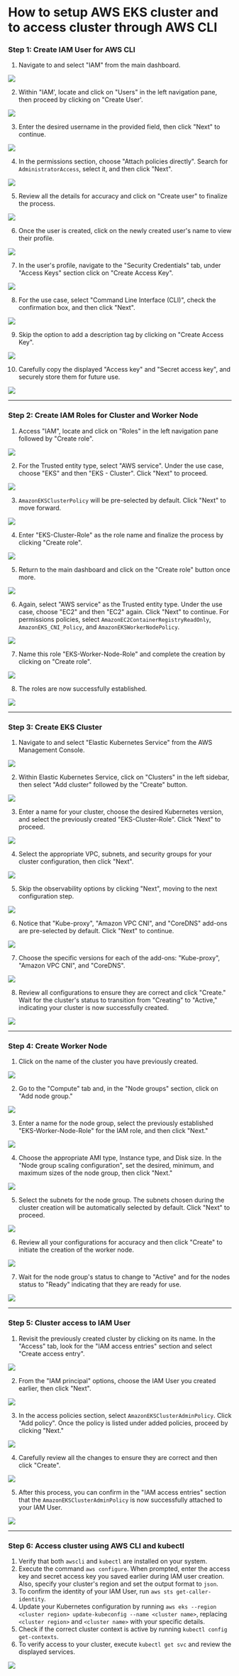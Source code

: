 # How to setup AWS EKS cluster and to access cluster through AWS CLI

### Step 1: Create IAM User for AWS CLI

1. Navigate to and select "IAM" from the main dashboard.

<img src="src/01.png"/>

2. Within "IAM', locate and click on "Users" in the left navigation pane, then proceed by clicking on "Create User'.

<img src="src/02.png"/>

3. Enter the desired username in the provided field, then click "Next" to continue.

<img src="src/03.png"/>

4. In the permissions section, choose "Attach policies directly". Search for `AdministratorAccess`, select it, and then click "Next".

<img src="src/04.png"/>

5. Review all the details for accuracy and click on "Create user" to finalize the process.

<img src="src/05.png"/>

6. Once the user is created, click on the newly created user's name to view their profile.

<img src="src/06.png"/>

7. In the user's profile, navigate to the "Security Credentials" tab, under "Access Keys" section click on "Create Access Key".
 
<img src="src/07.png"/>

8. For the use case, select "Command Line Interface (CLI)", check the confirmation box, and then click "Next".
 
<img src="src/08.png"/>

9. Skip the option to add a description tag by clicking on "Create Access Key".
 
<img src="src/09.png"/>

10. Carefully copy the displayed "Access key" and "Secret access key", and securely store them for future use.
 
<img src="src/10.png"/>


-----


### Step 2: Create IAM Roles for Cluster and Worker Node

1. Access "IAM", locate and click on "Roles" in the left navigation pane followed by "Create role".

<img src="src/11.png"/>

2. For the Trusted entity type, select "AWS service". Under the use case, choose "EKS" and then "EKS - Cluster". Click "Next" to proceed.

<img src="src/12.png"/>

3. `AmazonEKSClusterPolicy` will be pre-selected by default. Click "Next" to move forward.

<img src="src/13.png"/>

4. Enter "EKS-Cluster-Role" as the role name and finalize the process by clicking "Create role".

<img src="src/14.png"/>

5. Return to the main dashboard and click on the "Create role" button once more.

<img src="src/15.png"/>

6. Again, select "AWS service" as the Trusted entity type. Under the use case, choose "EC2" and then "EC2" again. Click "Next" to continue. For permissions policies, select `AmazonEC2ContainerRegistryReadOnly`, `AmazonEKS_CNI_Policy`, and `AmazonEKSWorkerNodePolicy`.

<img src="src/16.png"/>

7. Name this role "EKS-Worker-Node-Role" and complete the creation by clicking on "Create role".

<img src="src/17.png"/>

8. The roles are now successfully established.

<img src="src/18.png"/>


-----


### Step 3: Create EKS Cluster

1. Navigate to and select "Elastic Kubernetes Service" from the AWS Management Console.

<img src="src/19.png"/>

2. Within Elastic Kubernetes Service, click on "Clusters" in the left sidebar, then select "Add cluster" followed by the "Create" button.

<img src="src/20.png"/>

3. Enter a name for your cluster, choose the desired Kubernetes version, and select the previously created "EKS-Cluster-Role". Click "Next" to proceed.

<img src="src/21.png"/>

4. Select the appropriate VPC, subnets, and security groups for your cluster configuration, then click "Next".

<img src="src/22.png"/>

5. Skip the observability options by clicking "Next", moving to the next configuration step.

<img src="src/23.png"/>

6. Notice that "Kube-proxy", "Amazon VPC CNI", and "CoreDNS" add-ons are pre-selected by default. Click "Next" to continue.

<img src="src/24.png"/>

7. Choose the specific versions for each of the add-ons: "Kube-proxy", "Amazon VPC CNI", and "CoreDNS".

<img src="src/25.png"/>

8. Review all configurations to ensure they are correct and click "Create." Wait for the cluster's status to transition from "Creating" to "Active," indicating your cluster is now successfully created.

<img src="src/26.png"/>


-----


### Step 4: Create Worker Node

1. Click on the name of the cluster you have previously created.

<img src="src/27.png"/>

2. Go to the "Compute" tab and, in the "Node groups" section, click on "Add node group."

<img src="src/28.png"/>

3. Enter a name for the node group, select the previously established "EKS-Worker-Node-Role" for the IAM role, and then click "Next."

<img src="src/29.png"/>

4. Choose the appropriate AMI type, Instance type, and Disk size. In the "Node group scaling configuration", set the desired, minimum, and maximum sizes of the node group, then click "Next."

<img src="src/30.png"/>

5. Select the subnets for the node group. The subnets chosen during the cluster creation will be automatically selected by default. Click "Next" to proceed.

<img src="src/31.png"/>

6. Review all your configurations for accuracy and then click "Create" to initiate the creation of the worker node.

<img src="src/32.png"/>

7. Wait for the node group's status to change to "Active" and for the nodes status to "Ready" indicating that they are ready for use.

<img src="src/33.png"/>


-----


### Step 5: Cluster access to IAM User

1. Revisit the previously created cluster by clicking on its name. In the "Access" tab, look for the "IAM access entries" section and select "Create access entry".

<img src="src/34.png"/>

2. From the "IAM principal" options, choose the IAM User you created earlier, then click "Next".

<img src="src/35.png"/>

3. In the access policies section, select `AmazonEKSClusterAdminPolicy`. Click "Add policy". Once the policy is listed under added policies, proceed by clicking "Next."

<img src="src/36.png"/>

4. Carefully review all the changes to ensure they are correct and then click "Create".

<img src="src/37.png"/>

5. After this process, you can confirm in the "IAM access entries" section that the `AmazonEKSClusterAdminPolicy` is now successfully attached to your IAM User.

<img src="src/38.png"/>


-----


### Step 6: Access cluster using AWS CLI and kubectl

1. Verify that both `awscli` and `kubectl` are installed on your system.
2. Execute the command `aws configure`. When prompted, enter the access key and secret access key you saved earlier during IAM user creation. Also, specify your cluster's region and set the output format to `json`.
3. To confirm the identity of your IAM User, run `aws sts get-caller-identity`.
4. Update your Kubernetes configuration by running `aws eks --region <cluster region> update-kubeconfig --name <cluster name>`, replacing `<cluster region>` and `<cluster name>` with your specific details.
5. Check if the correct cluster context is active by running `kubectl config get-contexts`.
6. To verify access to your cluster, execute `kubectl get svc` and review the displayed services.

<img src="src/39.png"/>
